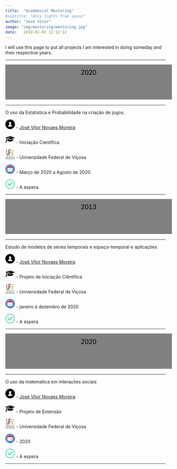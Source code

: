 ```yaml
---
title:  "Academical Mentoring"
#subtitle: "Only lights from space"
author: "José Vitor"
image: "img/mentoring/mentoring.jpg"
date:   2019-01-01 12:12:12
---
```


I will use this page to put all projects I am interested in doing someday and their respective years.

______________________________________
<textarea style="text-align: center;width:100%;height:90px;background-color:grey;color:black;border:none;padding:2%;font:22px/30px sans-serif;">
2020
</textarea>
______________________________________

O uso da Estatistica e Probabilidade  na criação de jogos.

<img src="img//icons//aluno.svg" width="30" height="30" /> - [José Vitor Novaes Moreira](http://buscatextual.cnpq.br/buscatextual/visualizacv.do?id=K2552768E6)

<img src="img//icons//chap.png" width="30" height="30" /> - Iniciação Cientifica

<img src="img//icons//UFV.jpg" width="30" height="30" /> - Universidade Federal de Viçosa

<img src="img//icons//cal.jpg" width="30" height="30" /> - Março de 2020 a Agosto de 2020

<img src="img//icons//finish.png" width="30" height="30" /> - A espera.


______________________________________
<textarea style="text-align: center;width:100%;height:90px;background-color:grey;color:black;border:none;padding:2%;font:22px/30px sans-serif;">
2013
</textarea>
______________________________________

Estudo de modelos de séries temporais e espaço-temporal e aplicações

<img src="img//icons//aluno.svg" width="30" height="30" /> - [José Vitor Novaes Moreira](http://buscatextual.cnpq.br/buscatextual/visualizacv.do?id=K2552768E6)

<img src="img//icons//chap.png" width="30" height="30" /> - Projeto de Iniciação Ciêntífica 

<img src="img//icons//UFV.jpg" width="30" height="30" /> - Universidade Federal de Viçosa  

<img src="img//icons//cal.jpg" width="30" height="30" /> - janeiro á dezembro de 2020

<img src="img//icons//finish.png" width="30" height="30" /> - A espera

______________________________________
<textarea style="text-align: center;width:100%;height:90px;background-color:grey;color:black;border:none;padding:2%;font:22px/30px sans-serif;">
2020
</textarea>
______________________________________

O uso da matematica em interações sociais

<img src="img//icons//aluno.svg" width="30" height="30" /> - [José Vitor Novaes Moreira](http://buscatextual.cnpq.br/buscatextual/visualizacv.do?id=K2552768E6)

<img src="img//icons//chap.png" width="30" height="30" /> - Projeto de Extensão 

<img src="img//icons//UFV.jpg" width="30" height="30" /> - Universidade Federal de Viçosa  

<img src="img//icons//cal.jpg" width="30" height="30" /> - 2020

<img src="img//icons//finish.png" width="30" height="30" /> - A espera

______________________________________
